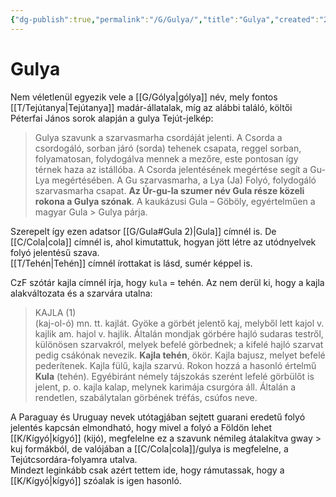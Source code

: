 ```yaml
---
{"dg-publish":true,"permalink":"/G/Gulya/","title":"Gulya","created":"2024-05-07T18:36","updated":"2025-06-08T00:43"}
---
```



# Gulya

Nem véletlenül egyezik vele a [[G/Gólya\|gólya]] név, mely fontos [[T/Tejútanya\|Tejútanya]] madár-állatalak, míg az alábbi találó, költői Péterfai János sorok alapján a gulya Tejút-jelkép:  
> Gulya szavunk a szarvasmarha csordáját jelenti. A Csorda a csordogáló, sorban járó (sorda) tehenek csapata, reggel sorban, folyamatosan, folydogálva mennek a mezőre, este pontosan így térnek haza az istállóba. A Csorda jelentésének megértése segít a Gu-Lya megértésében. A Gu szarvasmarha, a Lya (Ja) Folyó, folydogáló szarvasmarha csapat. **Az Úr-gu-la szumer név Gula része közeli rokona a Gulya szónak**. A kaukázusi Gula – Göböly, egyértelműen a magyar Gula > Gulya párja.  

Szerepelt így ezen adatsor [[G/Gula#Gula 2)\|Gula]] címnél is. De [[C/Cola\|cola]] címnél is, ahol kimutattuk, hogyan jött létre az utódnyelvek folyó jelentésű szava.  
[[T/Tehén\|Tehén]] címnél írottakat is lásd, sumér képpel is.  

CzF szótár kajla címnél írja, hogy `kula` = tehén. Az nem derül ki, hogy a kajla alakváltozata és a szarvára utalna:  
> KAJLA (1)  
>  (kaj-ol-ó) mn. tt. kajlát. Gyöke a görbét jelentő kaj, melyből lett kajol v. kajlik am. hajol v. hajlik. Általán mondjak görbére hajló sudaras testről, különösen szarvakról, melyek befelé görbednek; a kifelé hajló szarvat pedig csákónak nevezik. **Kajla tehén**, ökör. Kajla bajusz, melyet befelé pederítenek. Kajla fülű, kajla szarvú. Rokon hozzá a hasonló értelmű **Kula** (tehén). Egyébiránt némely tájszokás szerént lefelé görbülőt is jelent, p. o. kajla kalap, melynek karimája csurgóra áll. Általán a rendetlen, szabálytalan görbének tréfás, csúfos neve.

A Paraguay és Uruguay nevek utótagjában sejtett guarani eredetű folyó jelentés kapcsán elmondható, hogy mivel a folyó a Földön lehet [[K/Kígyó\|kígyó]] (kijó), megfelelne ez a szavunk némileg átalakítva gway > kuj formákból, de valójában a [[C/Cola\|cola]]/gulya is megfelelne, a Tejútcsordára-folyamra utalva.  
Mindezt leginkább csak azért tettem ide, hogy rámutassak, hogy a [[K/Kígyó\|kígyó]] szóalak is igen hasonló.  